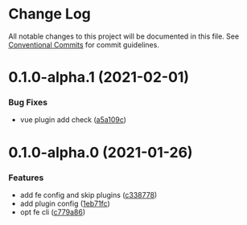 # Change Log

All notable changes to this project will be documented in this file.
See [Conventional Commits](https://conventionalcommits.org) for commit guidelines.

# 0.1.0-alpha.1 (2021-02-01)


### Bug Fixes

* vue plugin add check ([a5a109c](https://github.com/nolonger21/fe-cli/commits/a5a109ce2c44ceb001dc5fe5daa496402734ec68))



# 0.1.0-alpha.0 (2021-01-26)


### Features

* add fe config and skip plugins ([c338778](https://github.com/nolonger21/fe-cli/commits/c33877882005ffb72516b13daeeddcedb46821f9))
* add plugin config ([1eb71fc](https://github.com/nolonger21/fe-cli/commits/1eb71fc678d18d1759090d6a289168816a7a3daa))
* opt fe cli ([c779a86](https://github.com/nolonger21/fe-cli/commits/c779a86e75af96c818185f4f6c9c5524aec9f2d9))
